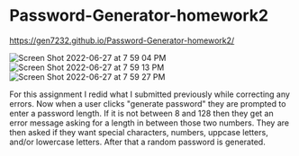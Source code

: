 # Password-Generator-homework2

https://gen7232.github.io/Password-Generator-homework2/

![Screen Shot 2022-06-27 at 7 59 04 PM](https://user-images.githubusercontent.com/100956840/176059052-8a8249bb-f502-4bae-9ae2-e534ac240ae3.png)
![Screen Shot 2022-06-27 at 7 59 13 PM](https://user-images.githubusercontent.com/100956840/176059053-c4552273-3d82-4f1b-8faa-afd2accf60bd.png)
![Screen Shot 2022-06-27 at 7 59 27 PM](https://user-images.githubusercontent.com/100956840/176059054-6b2b367b-39b7-46dd-9042-1a55c2c83ae0.png)

For this assignment I redid what I submitted previously while correcting any errors. Now when a user clicks "generate password" they are prompted to enter a password length. If it is not between 8 and 128 then they get an error message asking for a length in between those two numbers. They are then asked if they want special characters, numbers, uppcase letters, and/or lowercase letters. After that a random password is generated.
